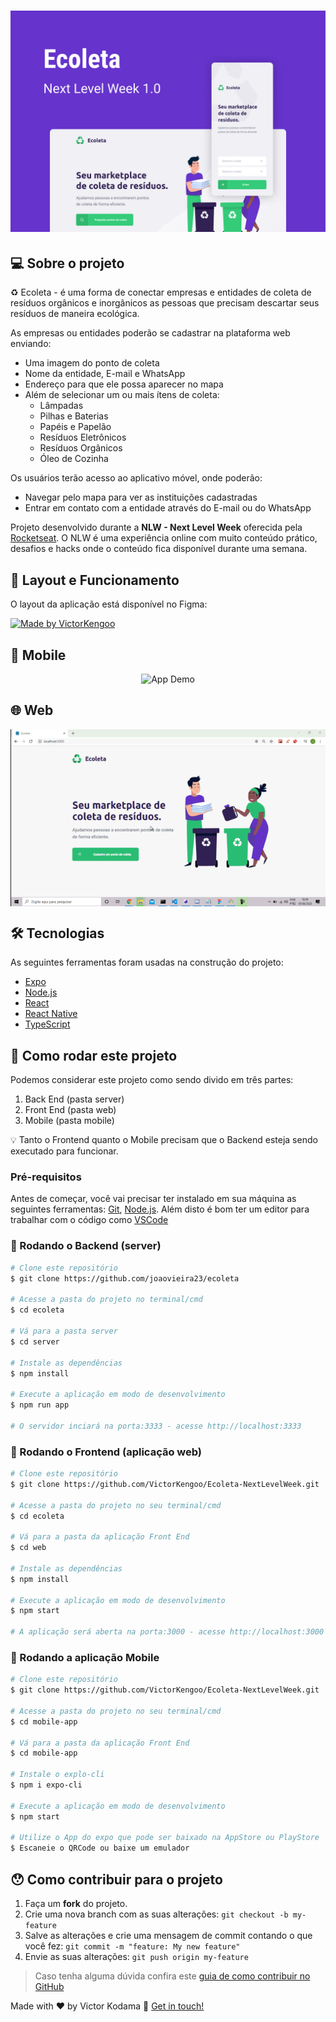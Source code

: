 <h1 align="center">
    <img alt="NextLevelWeek" title="#NextLevelWeek" src="https://github.com/VictorKengoo/Ecoleta-NextLevelWeek/blob/master/gifs%20e%20capa/capa-ecoleta.png" />
</h1>



## 💻 Sobre o projeto

♻️ Ecoleta - é uma forma de conectar empresas e entidades de coleta de resíduos orgânicos e inorgânicos as pessoas que precisam descartar seus resíduos de maneira ecológica.

As empresas ou entidades poderão se cadastrar na plataforma web enviando:
- Uma imagem do ponto de coleta
- Nome da entidade, E-mail e WhatsApp
- Endereço para que ele possa aparecer no mapa
- Além de selecionar um ou mais ítens de coleta: 
  - Lâmpadas
  - Pilhas e Baterias
  - Papéis e Papelão
  - Resíduos Eletrônicos
  - Resíduos Orgânicos
  - Óleo de Cozinha

Os usuários terão acesso ao aplicativo móvel, onde poderão:
- Navegar pelo mapa para ver as instituições cadastradas
- Entrar em contato com a entidade através do E-mail ou do WhatsApp

Projeto desenvolvido durante a **NLW - Next Level Week** oferecida pela [Rocketseat](rs).
O NLW é uma experiência online com muito conteúdo prático, desafios e hacks onde o conteúdo fica disponível durante uma semana.


## 🎨 Layout e Funcionamento

O layout da aplicação está disponível no Figma:

<a href="https://www.figma.com/file/1SxgOMojOB2zYT0Mdk28lB/Ecoleta?node-id=136%3A546">
  <img alt="Made by VictorKengoo" src="https://img.shields.io/badge/Acessar%20Layout%20-Figma-%2304D361">
</a>


## 🔋 Mobile

<p align="center">
  <img alt="App Demo" src="https://github.com/VictorKengoo/Ecoleta-NextLevelWeek/tree/master/capa ecoleta e gifs/ecoleta-mobile.gif">
</p>

## 🌐 Web

<p align="center" style="display: flex; align-items: flex-start; justify-content: center;">
  <img alt="App Demo" src="https://github.com/joaovieira23/ecoleta/blob/master/ecoleta-gifs/ecoleta-web.gif">
</p>

## 🛠 Tecnologias

As seguintes ferramentas foram usadas na construção do projeto:

- [Expo][expo]
- [Node.js][nodejs]
- [React][reactjs]
- [React Native][rn]
- [TypeScript][typescript]


## 🚀 Como rodar este projeto

Podemos considerar este projeto como sendo divido em três partes:
1. Back End (pasta server) 
2. Front End (pasta web)
3. Mobile (pasta mobile)

💡 Tanto o Frontend quanto o Mobile precisam que o Backend esteja sendo executado para funcionar.

### Pré-requisitos

Antes de começar, você vai precisar ter instalado em sua máquina as seguintes ferramentas:
[Git](https://git-scm.com), [Node.js][nodejs]. 
Além disto é bom ter um editor para trabalhar com o código como [VSCode][vscode]

### 🎲 Rodando o Backend (server)

```bash
# Clone este repositório
$ git clone https://github.com/joaovieira23/ecoleta

# Acesse a pasta do projeto no terminal/cmd
$ cd ecoleta

# Vá para a pasta server
$ cd server

# Instale as dependências
$ npm install

# Execute a aplicação em modo de desenvolvimento
$ npm run app

# O servidor inciará na porta:3333 - acesse http://localhost:3333 
```

### 🧭 Rodando o Frontend (aplicação web)

```bash
# Clone este repositório
$ git clone https://github.com/VictorKengoo/Ecoleta-NextLevelWeek.git

# Acesse a pasta do projeto no seu terminal/cmd
$ cd ecoleta

# Vá para a pasta da aplicação Front End
$ cd web

# Instale as dependências
$ npm install

# Execute a aplicação em modo de desenvolvimento
$ npm start

# A aplicação será aberta na porta:3000 - acesse http://localhost:3000
```

### 📱 Rodando a aplicação Mobile 

```bash
# Clone este repositório
$ git clone https://github.com/VictorKengoo/Ecoleta-NextLevelWeek.git

# Acesse a pasta do projeto no seu terminal/cmd
$ cd mobile-app

# Vá para a pasta da aplicação Front End
$ cd mobile-app

# Instale o explo-cli
$ npm i expo-cli

# Execute a aplicação em modo de desenvolvimento
$ npm start

# Utilize o App do expo que pode ser baixado na AppStore ou PlayStore
$ Escaneie o QRCode ou baixe um emulador
```

## 😯 Como contribuir para o projeto

1. Faça um **fork** do projeto.
2. Crie uma nova branch com as suas alterações: `git checkout -b my-feature`
3. Salve as alterações e crie uma mensagem de commit contando o que você fez: `git commit -m "feature: My new feature"`
4. Envie as suas alterações: `git push origin my-feature`
> Caso tenha alguma dúvida confira este [guia de como contribuir no GitHub](https://github.com/firstcontributions/first-contributions)

Made with ♥ by Victor Kodama :wave: [Get in touch!](https://www.linkedin.com/in/victor-kodama-257496160)

[nodejs]: https://nodejs.org/
[typescript]: https://www.typescriptlang.org/
[expo]: https://expo.io/
[reactjs]: https://reactjs.org
[rn]: https://facebook.github.io/react-native/
[yarn]: https://yarnpkg.com/
[vscode]: https://code.visualstudio.com/
[rs]: https://rocketseat.com.br
